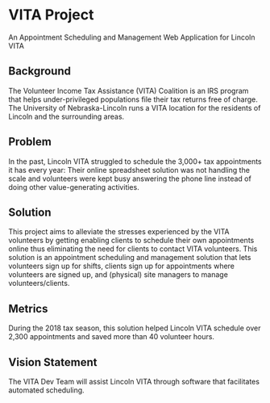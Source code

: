 # VITA Project
An Appointment Scheduling and Management Web Application for Lincoln VITA

## Background
The Volunteer Income Tax Assistance (VITA) Coalition is an IRS program that helps under-privileged populations file their tax returns free of charge. The University of Nebraska-Lincoln runs a VITA location for the residents of Lincoln and the surrounding areas. 

## Problem
In the past, Lincoln VITA struggled to schedule the 3,000+ tax appointments it has every year: Their online spreadsheet solution was not handling the scale and volunteers were kept busy answering the phone line instead of doing other value-generating activities. 

## Solution
This project aims to alleviate the stresses experienced by the VITA volunteers by getting enabling clients to schedule their own appointments online thus eliminating the need for clients to contact VITA volunteers. This solution is an appointment scheduling and management solution that lets volunteers sign up for shifts, clients sign up for appointments where volunteers are signed up, and (physical) site managers to manage volunteers/clients.

## Metrics
During the 2018 tax season, this solution helped Lincoln VITA schedule over 2,300 appointments and saved more than 40 volunteer hours.

## Vision Statement
The VITA Dev Team will assist Lincoln VITA through software that facilitates automated scheduling.
